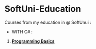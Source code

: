 # SoftUni-Education
Courses from my education in @ SoftUnui :
- WITH C# :
1. [**Programming Basics**](https://github.com/P-Petrov04/SoftUni-Education/tree/main/Programming-Basics%20C%23)
